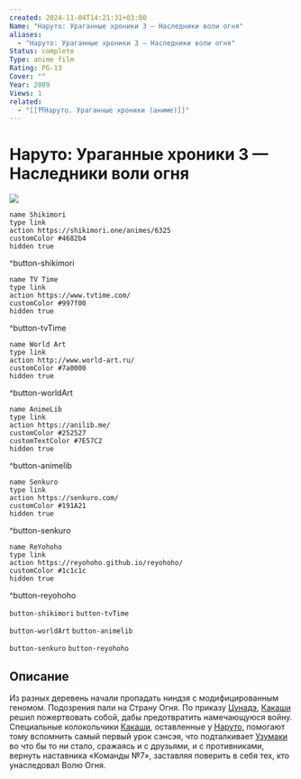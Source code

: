 ```yaml
---
created: 2024-11-04T14:21:31+03:00
Name: "Наруто: Ураганные хроники 3 — Наследники воли огня"
aliases:
  - "Наруто: Ураганные хроники 3 — Наследники воли огня"
Status: complete
Type: anime film
Rating: PG-13
Cover: ""
Year: 2009
Views: 1
related:
  - "[[⛩️Наруто. Ураганные хроники (аниме)]]"
---
```


# Наруто: Ураганные хроники 3 — Наследники воли огня

![](https://nyaa.shikimori.one/uploads/poster/animes/6325/dc633c4c5c4e0ec220349de293aa0856.jpeg)

```button
name Shikimori
type link
action https://shikimori.one/animes/6325
customColor #4682b4
hidden true
```
^button-shikimori

```button
name TV Time
type link
action https://www.tvtime.com/
customColor #997f00
hidden true
```
^button-tvTime

```button
name World Art
type link
action http://www.world-art.ru/
customColor #7a0000
hidden true
```
^button-worldArt

```button
name AnimeLib
type link
action https://anilib.me/
customColor #252527
customTextColor #7E57C2
hidden true
```
^button-animelib

```button
name Senkuro
type link
action https://senkuro.com/
customColor #191A21
hidden true
```
^button-senkuro

```button
name ReYohoho
type link
action https://reyohoho.github.io/reyohoho/
customColor #1c1c1c
hidden true
```
^button-reyohoho

`button-shikimori` `button-tvTime`

`button-worldArt` `button-animelib`

`button-senkuro` `button-reyohoho`

## Описание

Из разных деревень начали пропадать ниндзя с модифицированным геномом. Подозрения пали на Страну Огня. По приказу [Цунадэ](https://shikimori.one/characters/2767-tsunade), [Какаши](https://shikimori.one/characters/85-kakashi-hatake) решил пожертвовать собой, дабы предотвратить намечающуюся войну. Специальные колокольчики [Какаши](https://shikimori.one/characters/85-kakashi-hatake), оставленные у [Наруто](https://shikimori.one/characters/z17-naruto-uzumaki), помогают тому вспомнить самый первый урок сэнсэя, что подталкивает [Узумаки](https://shikimori.one/characters/z17-naruto-uzumaki) во что бы то ни стало, сражаясь и с друзьями, и с противниками, вернуть наставника «Команды №7», заставляя поверить в себя тех, кто унаследовал Волю Огня.
